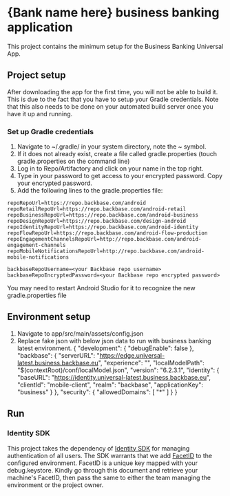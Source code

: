 # {Bank name here} business banking application
This project contains the minimum setup for the Business Banking Universal App.

## Project setup
After downloading the app for the first time, you will not be able to build it.
This is due to the fact that you have to setup your Gradle credentials. Note that this also needs to
be done on your automated build server once you have it up and running.

### Set up Gradle credentials
1. Navigate to ~/.gradle/ in your system directory, note the ~ symbol.
2. If it does not already exist, create a file called gradle.properties (touch gradle.properties on the command line)
3. Log in to Repo/Artifactory and click on your name in the top right.
4. Type in your password to get access to your encrypted password. Copy your encrypted password.
5. Add the following lines to the gradle.properties file:

```
repoRepoUrl=https://repo.backbase.com/android
repoRetailRepoUrl=https://repo.backbase.com/android-retail
repoBusinessRepoUrl=https://repo.backbase.com/android-business
repoDesignRepoUrl=https://repo.backbase.com/design-android
repoIdentityRepoUrl=https://repo.backbase.com/android-identity
repoFlowRepoUrl=https://repo.backbase.com/android-flow-production
repoEngagementChannelsRepoUrl=http://repo.backbase.com/android-engagement-channels
repoMobileNotificationsRepoUrl=http://repo.backbase.com/android-mobile-notifications

backbaseRepoUsername=<your Backbase repo username>
backbaseRepoEncryptedPassword=<your Backbase repo encrypted password>
```

You may need to restart Android Studio for it to recognize the new gradle.properties file

## Environment setup
1) Navigate to app/src/main/assets/config.json
2) Replace fake json with below json data to run with business banking latest environment.
    {
     "development": {
       "debugEnable": false
     },
     "backbase": {
       "serverURL": "https://edge.universal-latest.business.backbase.eu",
       "experience": "",
       "localModelPath": "$(contextRoot)/conf/localModel.json",
       "version": "6.2.3.1",
       "identity": {
         "baseURL": "https://identity.universal-latest.business.backbase.eu",
         "clientId": "mobile-client",
         "realm": "backbase",
         "applicationKey": "business"
       }
     },
     "security": {
       "allowedDomains": [
         "*"
       ]
     }
   }

## Run
### Identity SDK
This project takes the dependency of
[Identity SDK](https://community.backbase.com/documentation/identity/latest/isdk_reference) for managing authentication
of all users. The SDK warrants that we add
[FacetID](https://community.backbase.com/documentation/mobile-sdk/3-6-11/FIDO_support?bb=1#facet_ids) to the configured
environment. FacetID is a unique key mapped with your debug.keystore.
Kindly go through this document and retrieve your machine's FacetID, then pass the same to either the
team managing the environment or the project owner.
